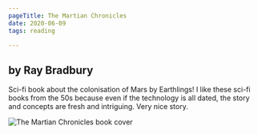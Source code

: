 ```yaml
---
pageTitle: The Martian Chronicles
date: 2020-06-09
tags: reading

---
```

## by Ray Bradbury

Sci-fi book about the colonisation of Mars by Earthlings!  I like these sci-fi books from the 50s because even if the technology is all dated, the story and concepts are fresh and intriguing. Very nice story.

![The Martian Chronicles book cover](https://i.gr-assets.com/images/S/compressed.photo.goodreads.com/books/1374049948l/76778.jpg)